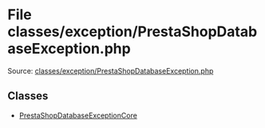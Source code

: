 File classes/exception/PrestaShopDatabaseException.php
=========

Source: [classes/exception/PrestaShopDatabaseException.php](https://github.com/PrestaShop/PrestaShop/blob/1.5.0.5/classes/exception/PrestaShopDatabaseException.php)


Classes
-------

* [PrestaShopDatabaseExceptionCore](class.PrestaShopDatabaseExceptionCore.md)

